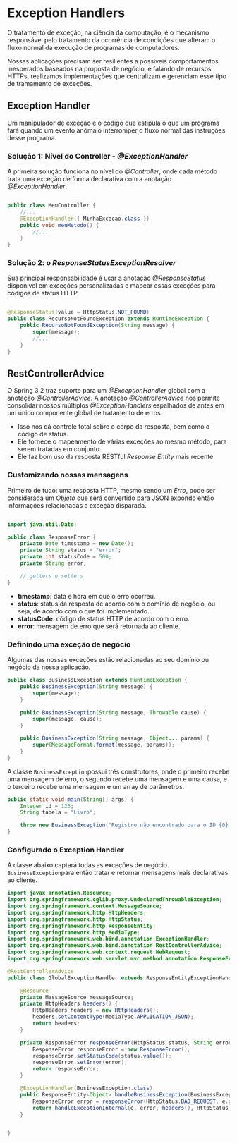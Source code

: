 # Exception Handlers

O tratamento de exceção, na ciência da computação, é o mecanismo responsável pelo tratamento da ocorrência de condições que alteram o fluxo normal da execução de programas de computadores.

Nossas aplicações precisam ser resilientes a possíveis comportamentos inesperados baseados na proposta de negócio, e falando de recursos HTTPs, realizamos implementações que centralizam e gerenciam esse tipo de tramamento de exceções.

## Exception Handler

Um manipulador de exceção é o código que estipula o que um programa fará quando um evento anômalo interromper o fluxo normal das instruções desse programa.

### Solução 1: Nível do **Controller** - *@ExceptionHandler*

A primeira solução funciona no nível do *@Controller*, onde cada método trata uma exceção de forma declarativa com a anotação *@ExceptionHandler*.

```java

public class MeuController {
    //...
    @ExceptionHandler({ MinhaExcecao.class })
    public void meuMetodo() {
        //...
    }
}

```

### Solução 2: o *ResponseStatusExceptionResolver*

Sua principal responsabilidade é usar a anotação *@ResponseStatus* disponível em exceções personalizadas e mapear essas exceções para códigos de status HTTP.

```java

@ResponseStatus(value = HttpStatus.NOT_FOUND)
public class RecursoNotFoundException extends RuntimeException {
    public RecursoNotFoundException(String message) {
        super(message);
        //...
    }
}

```

## RestControllerAdvice

O Spring 3.2 traz suporte para um *@ExceptionHandler* global com a anotação *@ControllerAdvice*.
A anotação *@ControllerAdvice* nos permite consolidar nossos múltiplos *@ExceptionHandlers* espalhados de antes em um único componente global de tratamento de erros.

* Isso nos dá controle total sobre o corpo da resposta, bem como o código de status.
* Ele fornece o mapeamento de várias exceções ao mesmo método, para serem tratadas em conjunto.
* Ele faz bom uso da resposta RESTful *Response Entity* mais recente.

### Customizando nossas mensagens

Primeiro de tudo: uma resposta HTTP, mesmo sendo um *Erro*, pode ser considerada um *Objeto* que será convertido para JSON expondo então informações relacionadas a exceção disparada.

```java

import java.util.Date;

public class ResponseError {
    private Date timestamp = new Date();
    private String status = "error";
    private int statusCode = 500;
    private String error;

    // getters e setters
}

```

* **timestamp**: data e hora em que o erro ocorreu.
* **status**: status da resposta de acordo com o domínio de negócio, ou seja, de acordo com o que foi implementado.
* **statusCode**: código de status HTTP de acordo com o erro.
* **error**: mensagem de erro que será retornada ao cliente.

### Definindo uma exceção de negócio

Algumas das nossas exceções estão relacionadas ao seu domínio ou negócio da nossa aplicação.

```java
public class BusinessException extends RuntimeException {
    public BusinessException(String message) {
        super(message);
    }

    public BusinessException(String message, Throwable cause) {
        super(message, cause);
    }

    public BusinessException(String message, Object... params) {
        super(MessageFormat.format(message, params));
    }
}

```

A classe `BusinessException`possui três construtores, onde o primeiro recebe uma mensagem de erro, o segundo recebe uma mensagem e uma causa, e o terceiro recebe uma mensagem e um array de parâmetros.

```java
public static void main(String[] args) {
    Integer id = 123;
    String tabela = "Livro";

    throw new BusinessException("Registro não encontrado para o ID {0} na tabela {1}", id, tabela);
}

```

### Configurado o Exception Handler

A classe abaixo captará todas as exceções de negócio `BusinessException`para então tratar e retornar mensagens mais declarativas ao cliente.

```java
import javax.annotation.Resource;
import org.springframework.cglib.proxy.UndeclaredThrowableException;
import org.springframework.context.MessageSource;
import org.springframework.http.HttpHeaders;
import org.springframework.http.HttpStatus;
import org.springframework.http.ResponseEntity;
import org.springframework.http.MediaType;
import org.springframework.web.bind.annotation.ExceptionHandler;
import org.springframework.web.bind.annotation.RestControllerAdvice;
import org.springframework.web.context.request.WebRequest;
import org.springframework.web.servlet.mvc.method.annotation.ResponseEntityExceptionHandler;

@RestControllerAdvice
public class GlobalExceptionHandler extends ResponseEntityExceptionHandler {

    @Resource
    private MessageSource messageSource;
    private HttpHeaders headers() {
        HttpHeaders headers = new HttpHeaders();
        headers.setContentType(MediaType.APPLICATION_JSON);
        return headers;
    }

    private ResponseError responseError(HttpStatus status, String error) {
        ResponseError responseError = new ResponseError();
        responseError.setStatusCode(status.value());
        responseError.setError(error);
        return responseError;
    }

    @ExceptionHandler(BusinessException.class)
    public ResponseEntity<Object> handleBusinessException(BusinessException e, WebRequest request) {
        ResponseError error = responseError(HttpStatus.BAD_REQUEST, e.getMessage());
        return handleExceptionInternal(e, error, headers(), HttpStatus.BAD_REQUEST, request);
    }


}



